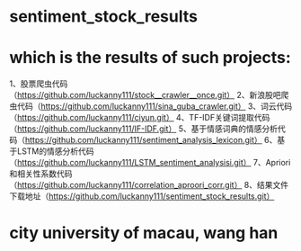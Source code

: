 # sentiment_stock_results
# which is the results of such projects:
1、股票爬虫代码（https://github.com/luckanny111/stock__crawler__once.git）
2、新浪股吧爬虫代码（https://github.com/luckanny111/sina_guba_crawler.git）
3、词云代码（https://github.com/luckanny111/ciyun.git）
4、TF-IDF关键词提取代码（https://github.com/luckanny111/IF-IDF.git）
5、基于情感词典的情感分析代码（https://github.com/luckanny111/sentiment_analysis_lexicon.git）
6、基于LSTM的情感分析代码（https://github.com/luckanny111/LSTM_sentiment_analysisi.git）
7、Apriori和相关性系数代码（https://github.com/luckanny111/correlation_aproori_corr.git）
8、结果文件下载地址（https://github.com/luckanny111/sentiment_stock_results.git）
# city university of macau, wang han 
